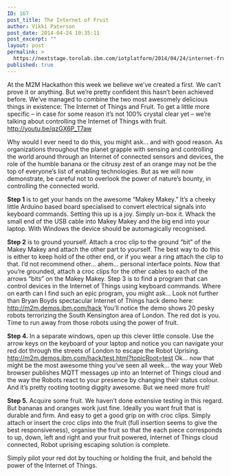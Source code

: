 ```yaml
---
ID: 167
post_title: The Internet of Fruit
author: Vikki Paterson
post_date: 2014-04-24 10:35:11
post_excerpt: ""
layout: post
permalink: >
  https://nextstage.torolab.ibm.com/iotplatform/2014/04/24/internet-fruit/
published: true
---
```

At the M2M Hackathon this week we believe we’ve created a first. We can’t prove it or anything. But we’re pretty confident this hasn’t been achieved before. We’ve managed to combine the two most awesomely delicious things in existence: The Internet of Things and Fruit. To get a little more specific – in case for some reason it’s not 100% crystal clear yet – we’re talking about controlling the Internet of Things with fruit.
http://youtu.be/qzGX6P_T7aw

Why would I ever need to do this, you might ask… and with good reason. As organizations throughout the planet grapple with sensing and controlling the world around through an Internet of connected sensors and devices, the role of the humble banana or the citrusy zest of an orange may not be the top of everyone’s list of enabling technologies. But as we will now demonstrate, be careful not to overlook the power of nature’s bounty, in controlling the connected world.

<b>Step 1</b> is to get your hands on the awesome “Makey Makey.” It’s a cheeky little Arduino based board specialised to convert electrical signals into keyboard commands. Setting this up is a joy. Simply un-box it. Whack the small end of the USB cable into Makey Makey and the big end into your laptop. With Windows the device should be automagically recognised.

<b>Step 2</b> is to ground yourself. Attach a croc clip to the ground “bit” of the Makey Makey and attach the other part to yourself. The best way to do this is either to keep hold of the other end, or if you wear a ring attach the clip to that. I’d not recommend other… ahem… personal interface points.
Now that you’re grounded, attach a croc clips for the other cables to each of the arrows “bits” on the Makey Makey.
Step 3 is to find a program that can control devices in the Internet of Things using keyboard commands. Where on earth can I find such an epic program, you might ask… Look not further than Bryan Boyds spectacular Internet of Things hack demo here:
<a href="http://m2m.demos.ibm.com/hack" title="http://m2m.demos.ibm.com/hack">http://m2m.demos.ibm.com/hack</a>
You’ll notice the demo shows 20 pesky robots terrorizing the South Kensington area of London. The red dot is you. Time to run away from those robots using the power of fruit.

<b>Step 4.</b> In a separate windows, open up this clever little console. Use the arrow keys on the keyboard of your laptop and notice you can navigate your red dot through the streets of London to escape the Robot Uprising.
<a href="http://m2m.demos.ibm.com/hack/test.html?topicRoot=test" title="http://m2m.demos.ibm.com/hack/test.html?topicRoot=test">http://m2m.demos.ibm.com/hack/test.html?topicRoot=test</a>
Ok… now that might be the most awesome thing you’ve seen all week… the way your Web browser publishes MQTT messages up into an Internet of Things cloud and the way the Robots react to your presence by changing their status colour. And it’s pretty rooting tooting diggity awesome.
But we need more fruit!

<strong>Step 5.</strong> Acquire some fruit. We haven’t done extensive testing in this regard. But bananas and oranges work just fine. Ideally you want fruit that is durable and firm. And easy to get a good grip on with croc clips. Simply attach or insert the croc clips into the fruit (full insertion seems to give the best responsiveness), organise the fruit so that the each piece corresponds to up, down, left and right and your fruit powered, Internet of Things cloud connected, Robot uprising escaping solution is complete.

Simply pilot your red dot by touching or holding the fruit, and behold the power of the Internet of Things.